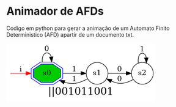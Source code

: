 # Animador de AFDs
Codigo em python para gerar a animação de um Automato Finito Deterministico (AFD) apartir de um documento txt.


<img src="movie.gif">
